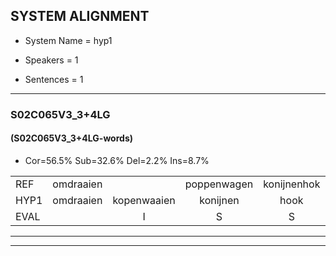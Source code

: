 
## SYSTEM ALIGNMENT

- System Name = hyp1

- Speakers = 1

- Sentences = 1

---

### S02C065V3_3+4LG

#### (S02C065V3_3+4LG-words)

- Cor=56.5%	Sub=32.6%	Del=2.2%	Ins=8.7%

|  |  |  |  |  |  |  |  |  |  |  |  |  |  |  |  |  |  |  |  |  |  |  |  |  |  |  |  |  |  |  |  |  |  |  |  |  |  |  |  |  |  |  |  |  |  |  |
|:--- |:---:|:---:|:---:|:---:|:---:|:---:|:---:|:---:|:---:|:---:|:---:|:---:|:---:|:---:|:---:|:---:|:---:|:---:|:---:|:---:|:---:|:---:|:---:|:---:|:---:|:---:|:---:|:---:|:---:|:---:|:---:|:---:|:---:|:---:|:---:|:---:|:---:|:---:|:---:|:---:|:---:|:---:|:---:|:---:|:---:|:---:|
| REF | omdraaien |  | poppenwagen | konijnenhok | elastiekje |  | ruziemaken | teddybeer | dierentuin |  | paddenstoelen | verstoppertje | wasmachine | fototoestel | * | toiletpapier | vrachtwagen | buurmannen | vogelkooi | olifant | schommelen | iedereen | * | schoenenwinkel | knutselen | ophangen | verjaardag |  | sprookjesboek | tandenborstel | lucifer | slaapkamer | achterdeur | ziekenhuis | nieuwsgierig | afblijven | kabouter | washandje | sneeuwwitje | goeiendag | vakantie | limonade | autorijden | eindelijk | familie | chocolade |
| HYP1 | omdraaien | kopenwaaien | konijnen | hook | elastiekje | ruzie | maken | teddybeer | dierentuin | padden | stoelen | verstopperdja | wasmachine | fototoestel |  | toiletpapier | vrachtwagen | buurmannen | vogelkooi | oliefant | schommelen | jejen | scha | schoenenwinkel | noetselen | ophangen | verjaardag | sprookjesbook | tanden | borstel | lucifer | slaapkamer | achterdeur | ziekenhuis | nieuwsgierig | afblijven | kabautje | washandje | sneeuwitje | goeiendag | vakantie | limonade | autorijden | eindelijk | famiilie | chocoladen |
| EVAL |  | I | S | S |  | I | S |  |  | I | S | S |  |  | D |  |  |  |  | S |  | S | S |  | S |  |  | I | S | S |  |  |  |  |  |  | S |  | S |  |  |  |  |  | S | S |
---

---
